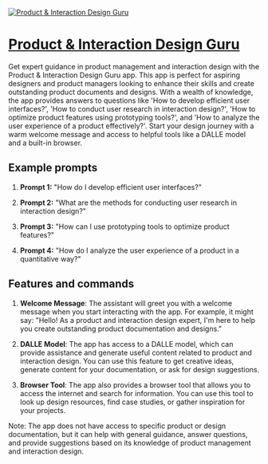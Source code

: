 [![Product & Interaction Design Guru](https://files.oaiusercontent.com/file-uN3UnOV8zJr3H7TGDl2eLz1B?se=2123-10-20T08%3A19%3A32Z&sp=r&sv=2021-08-06&sr=b&rscc=max-age%3D31536000%2C%20immutable&rscd=attachment%3B%20filename%3Dc992a39e-9480-4690-8076-ab6b3b45508a.png&sig=gXtHJDcz1XqTmZpI7jkE5mDutsaI8e6bcAFt9V/pXAY%3D)](https://chat.openai.com/g/g-CjXwjcWBz-product-interaction-design-guru)

# [Product & Interaction Design Guru](https://chat.openai.com/g/g-CjXwjcWBz-product-interaction-design-guru)

Get expert guidance in product management and interaction design with the Product & Interaction Design Guru app. This app is perfect for aspiring designers and product managers looking to enhance their skills and create outstanding product documents and designs. With a wealth of knowledge, the app provides answers to questions like 'How to develop efficient user interfaces?', 'How to conduct user research in interaction design?', 'How to optimize product features using prototyping tools?', and 'How to analyze the user experience of a product effectively?'. Start your design journey with a warm welcome message and access to helpful tools like a DALLE model and a built-in browser.

## Example prompts

1. **Prompt 1:** "How do I develop efficient user interfaces?"

2. **Prompt 2:** "What are the methods for conducting user research in interaction design?"

3. **Prompt 3:** "How can I use prototyping tools to optimize product features?"

4. **Prompt 4:** "How do I analyze the user experience of a product in a quantitative way?"

## Features and commands

1. **Welcome Message**: The assistant will greet you with a welcome message when you start interacting with the app. For example, it might say: "Hello! As a product and interaction design expert, I'm here to help you create outstanding product documentation and designs."

2. **DALLE Model**: The app has access to a DALLE model, which can provide assistance and generate useful content related to product and interaction design. You can use this feature to get creative ideas, generate content for your documentation, or ask for design suggestions.

3. **Browser Tool**: The app also provides a browser tool that allows you to access the internet and search for information. You can use this tool to look up design resources, find case studies, or gather inspiration for your projects.

Note: The app does not have access to specific product or design documentation, but it can help with general guidance, answer questions, and provide suggestions based on its knowledge of product management and interaction design.